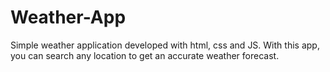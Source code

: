 # Weather-App
Simple weather application developed with html, css and JS.
With this app, you can search any location to get an accurate weather forecast.
